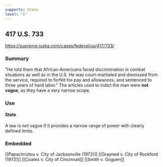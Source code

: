 ```yaml
---
supports: State
level: "1"
---
```

## 417 U.S. 733

https://supreme.justia.com/cases/federal/us/417/733/

### Summary

"He told them that African-Americans faced discrimination in combat situations as well as in the U.S. He was court-martialed and dismissed from the service, required to forfeit his pay and allowances, and sentenced to three years of hard labor."
The articles used to indict the man were **not vague**, as they have a very narrow scope.

### Use

#### State
A law is not vague if it provides a narrow range of power with clearly defined limits.


### Embedded

[[Papachristou v. City of Jacksonville (1972)]]
[[Grayned v. City of Rockford (1972)]]
[[Coates v. City of Cincinnati]]
[[Smith v. Goguen]]
